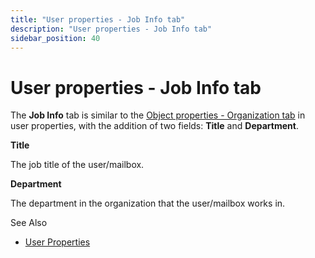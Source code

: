 ```yaml
---
title: "User properties - Job Info tab"
description: "User properties - Job Info tab"
sidebar_position: 40
---
```


# User properties - Job Info tab

The **Job Info** tab is similar to the
[Object properties - Organization tab](/docs/directorymanager/11.0/portal/user/properties/activedirectory/useroverview/organization.md)
in user properties, with the addition of two fields: **Title** and **Department**.

**Title**

The job title of the user/mailbox.

**Department**

The department in the organization that the user/mailbox works in.

See Also

- [User Properties](/docs/directorymanager/11.0/portal/user/properties/overview.md)
